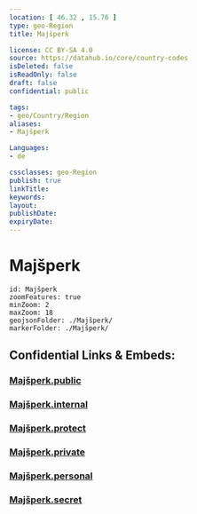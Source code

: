 ```yaml
---
location: [ 46.32 , 15.76 ] 
type: geo-Region
title: Majšperk

license: CC BY-SA 4.0
source: https://datahub.io/core/country-codes
isDeleted: false
isReadOnly: false
draft: false
confidential: public

tags:
- geo/Country/Region
aliases:
- Majšperk

Languages:
- de

cssclasses: geo-Region
publish: true
linkTitle: 
keywords: 
layout: 
publishDate: 
expiryDate: 
---
```


# Majšperk

```leaflet
id: Majšperk
zoomFeatures: true 
minZoom: 2 
maxZoom: 18
geojsonFolder: ./Majšperk/
markerFolder: ./Majšperk/
```


## Confidential Links & Embeds: 

### [Majšperk.public](/_public/\Earth\Continent\Europe\Europe~Central\Slovenia\Regions~Slovenia\Podravska\counties~PodravskaMajšperk.public.md) 

### [Majšperk.internal](/_internal/\Earth\Continent\Europe\Europe~Central\Slovenia\Regions~Slovenia\Podravska\counties~PodravskaMajšperk.internal.md) 

### [Majšperk.protect](/_protect/\Earth\Continent\Europe\Europe~Central\Slovenia\Regions~Slovenia\Podravska\counties~PodravskaMajšperk.protect.md) 

### [Majšperk.private](/_private/\Earth\Continent\Europe\Europe~Central\Slovenia\Regions~Slovenia\Podravska\counties~PodravskaMajšperk.private.md) 

### [Majšperk.personal](/_personal/\Earth\Continent\Europe\Europe~Central\Slovenia\Regions~Slovenia\Podravska\counties~PodravskaMajšperk.personal.md) 

### [Majšperk.secret](/_secret/\Earth\Continent\Europe\Europe~Central\Slovenia\Regions~Slovenia\Podravska\counties~PodravskaMajšperk.secret.md)

